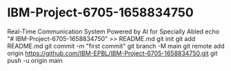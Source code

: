 # IBM-Project-6705-1658834750
Real-Time Communication System Powered by AI for Specially Abled
echo "# IBM-Project-6705-1658834750" >> README.md
git init
git add README.md
git commit -m "first commit"
git branch -M main
git remote add origin https://github.com/IBM-EPBL/IBM-Project-6705-1658834750.git
git push -u origin main
